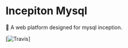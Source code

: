 # Incepiton Mysql
:apple: A web platform designed for mysql inception.

[![Travis](https://img.shields.io/badge/python-v3.5-blue.svg)]